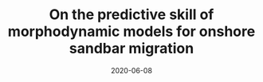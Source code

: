 ---
title: "On the predictive skill of morphodynamic models for onshore sandbar migration"
collection: publications
permalink: /publication/forthcoming-civilian-targeting
date: 2020-06-08
venue: 'Earth Surface Processes and Landforms'
paperurl: '/files/pdf/research/Under the Roof of Rebels.pdf'
link: 'https://onlinelibrary.wiley.com/journal/10969837'
citation: 'Hewageegana V.H and A. Canestrelli “On the predictive skill of morphodynamic models for onshore sandbar migration“ under review Earth Surface Processes and Landforms'
---